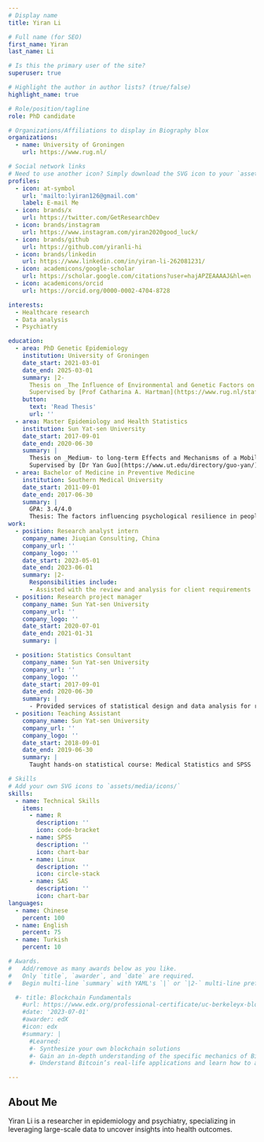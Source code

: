 ```yaml
---
# Display name
title: Yiran Li

# Full name (for SEO)
first_name: Yiran
last_name: Li

# Is this the primary user of the site?
superuser: true

# Highlight the author in author lists? (true/false)
highlight_name: true

# Role/position/tagline
role: PhD candidate

# Organizations/Affiliations to display in Biography blox
organizations:
  - name: University of Groningen
    url: https://www.rug.nl/

# Social network links
# Need to use another icon? Simply download the SVG icon to your `assets/media/icons/` folder.
profiles:
  - icon: at-symbol
    url: 'mailto:lyiran126@gmail.com'
    label: E-mail Me
  - icon: brands/x
    url: https://twitter.com/GetResearchDev
  - icon: brands/instagram
    url: https://www.instagram.com/yiran2020good_luck/
  - icon: brands/github
    url: https://github.com/yiranli-hi
  - icon: brands/linkedin
    url: https://www.linkedin.com/in/yiran-li-262081231/
  - icon: academicons/google-scholar
    url: https://scholar.google.com/citations?user=hajAPZEAAAAJ&hl=en
  - icon: academicons/orcid
    url: https://orcid.org/0000-0002-4704-8728

interests:
  - Healthcare research
  - Data analysis
  - Psychiatry

education:
  - area: PhD Genetic Epidemiology
    institution: University of Groningen
    date_start: 2021-03-01
    date_end: 2025-03-01
    summary: |2-
      Thesis on _The Influence of Environmental and Genetic Factors on Neurodevelopmental and Comorbid Somatic Conditions_. 
      Supervised by [Prof Catharina A. Hartman](https://www.rug.nl/staff/c.a.hartman/) and [Prof Harold Snieder](https://www.rug.nl/umcg/research/departments/epidemiology/staff/h-snieder-phd?lang=en). 
    button:
      text: 'Read Thesis'
      url: ''
  - area: Master Epidemiology and Health Statistics
    institution: Sun Yat-sen University
    date_start: 2017-09-01
    date_end: 2020-06-30
    summary: |
      Thesis on _Medium- to long-term Effects and Mechanisms of a Mobile Health (mHealth) Intervention on Suicide among People Living with HIV_.
      Supervised by [Dr Yan Guo](https://www.ut.edu/directory/guo-yan/)
  - area: Bachelor of Medicine in Preventive Medicine
    institution: Southern Medical University
    date_start: 2011-09-01
    date_end: 2017-06-30
    summary: |
      GPA: 3.4/4.0
      Thesis: The factors influencing psychological resilience in people with HIV
work:
  - position: Research analyst intern
    company_name: Jiuqian Consulting, China
    company_url: ''
    company_logo: ''
    date_start: 2023-05-01
    date_end: 2023-06-01
    summary: |2-
      Responsibilities include:
      - Assisted with the review and analysis for client requirements
  - position: Research project manager
    company_name: Sun Yat-sen University
    company_url: ''
    company_logo: ''
    date_start: 2020-07-01
    date_end: 2021-01-31
    summary: |

  - position: Statistics Consultant
    company_name: Sun Yat-sen University
    company_url: ''
    company_logo: ''
    date_start: 2017-09-01
    date_end: 2020-06-30
    summary: |
      - Provided services of statistical design and data analysis for research in healthcare
  - position: Teaching Assistant
    company_name: Sun Yat-sen University
    company_url: ''
    company_logo: ''
    date_start: 2018-09-01
    date_end: 2019-06-30
    summary: |
      Taught hands-on statistical course: Medical Statistics and SPSS

# Skills
# Add your own SVG icons to `assets/media/icons/`
skills:
  - name: Technical Skills
    items:
      - name: R
        description: ''
        icon: code-bracket
      - name: SPSS
        description: ''
        icon: chart-bar
      - name: Linux
        description: ''
        icon: circle-stack
      - name: SAS
        description: ''
        icon: chart-bar
languages:
  - name: Chinese
    percent: 100
  - name: English
    percent: 75
  - name: Turkish
    percent: 10

# Awards.
#   Add/remove as many awards below as you like.
#   Only `title`, `awarder`, and `date` are required.
#   Begin multi-line `summary` with YAML's `|` or `|2-` multi-line prefix and indent 2 spaces below.

  #- title: Blockchain Fundamentals
    #url: https://www.edx.org/professional-certificate/uc-berkeleyx-blockchain-fundamentals
    #date: '2023-07-01'
    #awarder: edX
    #icon: edx
    #summary: |
      #Learned:
      #- Synthesize your own blockchain solutions
      #- Gain an in-depth understanding of the specific mechanics of Bitcoin
      #- Understand Bitcoin’s real-life applications and learn how to attack and destroy Bitcoin, Ethereum, smart contracts and Dapps, and alternatives to Bitcoin’s Proof-of-Work consensus algorithm

---
```


## About Me

Yiran Li is a researcher in epidemiology and psychiatry, specializing in leveraging large-scale data to uncover insights into health outcomes.
